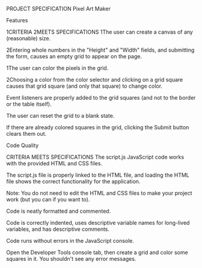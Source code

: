 PROJECT SPECIFICATION
Pixel Art Maker

Features

1CRITERIA
2MEETS SPECIFICATIONS
1The user can create a canvas of any (reasonable) size.

2Entering whole numbers in the "Height" and "Width" fields, and submitting the form, causes an empty grid to appear on the page.

1The user can color the pixels in the grid.

2Choosing a color from the color selector and clicking on a grid square causes that grid square (and only that square) to change color.

Event listeners are properly added to the grid squares (and not to the border or the table itself).

The user can reset the grid to a blank state.

If there are already colored squares in the grid, clicking the Submit button clears them out.

Code Quality

CRITERIA
MEETS SPECIFICATIONS
The script.js JavaScript code works with the provided HTML and CSS files.

The script.js file is properly linked to the HTML file, and loading the HTML file shows the correct functionality for the application.

Note: You do not need to edit the HTML and CSS files to make your project work (but you can if you want to).

Code is neatly formatted and commented.

Code is correctly indented, uses descriptive variable names for long-lived variables, and has descriptive comments.

Code runs without errors in the JavaScript console.

Open the Developer Tools console tab, then create a grid and color some squares in it. You shouldn't see any error messages.



